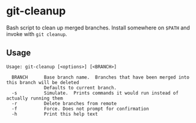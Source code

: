 # git-cleanup
Bash script to clean up merged branches.  Install somewhere on `$PATH` and invoke with `git cleanup`.

## Usage

```
Usage: git-cleanup [<options>] [<BRANCH>]

  BRANCH      Base branch name.  Branches that have been merged into this branch will be deleted
              Defaults to current branch.
  -s          Simulate.  Prints commands it would run instead of actually running them
  -r          Delete branches from remote
  -f          Force. Does not prompt for confirmation
  -h          Print this help text
```
